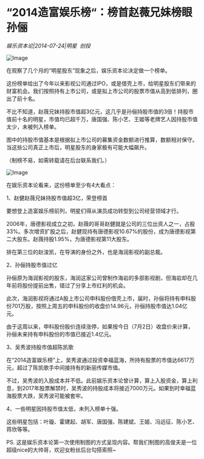 # “2014造富娱乐榜“：榜首赵薇兄妹榜眼孙俪

*娱乐资本论|2014-07-24|明星 
                                                创投*

![Image](http://static.ylzbl.com/uploads/ueditor/php/upload/image/20180308/1520489668256496.jpeg)

在观察了几个月的“明星股东”现象之后，娱乐资本论决定做一个榜单。

这份榜单给出了今年以来影视公司通过IPO，或是借壳上市，给明星股东们带来的财富机会。我们按照持有上市公司，或是拟上市公司的股票市值从高到低排列，圈出了前十名。

不比不知道，赵薇兄妹持股市值超3亿元，这几乎是孙俪持股市值的3倍！持股市值前十名的明星，市值均已超千万，唐国强、陈小艺、王姬等老牌艺人因持股市值太少，未被列入榜单。

图中的持股市值基本是根据拟上市公司的募集资金数额进行推算，数额相对保守。当这些公司真正上市后，明星股东的身家极有可能大幅飙升。

（制榜不易，如需转载请在后台联系我们。）

![Image](http://p3.pstatp.com/large/6c320004500cabd2c8ed)

在娱乐资本论看来，这份榜单至少有4大看点：

1、赵健赵薇兄妹持股市值超3亿，荣登榜首

要想登上造富娱乐榜前列，明星们得从演员成功转型到公司经营领域才行。

2006年，唐德影视成立之初，赵薇的哥哥赵健就是公司的三位出资人之一，占股33%。多次增资扩股之后，赵健现持有唐德影视10.67%的股份，成为唐德影视第二大股东。赵薇持股1.95%，为唐德影视第11大股东。

排在第三位的赵浚凯，在导演的身份之外，也是海润影视的副总裁。

2、孙俪持股市值过亿

孙俪原为海润影视的股东，海润这家公司曾制作海岩的多部影视剧，但海岩却在几年前将股份提前出售，错过了分享上市红利的机会。

此次，海润影视将通过A股上市公司申科股份借壳上市，届时，孙俪将持有申科股份701万股，按照上周五的申科股份的收盘价14.96元，孙俪持股市值达1.04亿元。

由于这周以来，申科股份股价连续涨停，如果按今日（7月2日）收盘价来计算，孙俪未来持有申科股份的市值已接近1.4亿元。

3、吴秀波持股市值超陈凯歌

在“2014造富娱乐榜”上，吴秀波通过投资幸福蓝海，所持有股票的市值达6617万元，超过了陈凯歌手中间接持有的新丽传媒市值。

不过，吴秀波的入股成本并不低。此前娱乐资本论曾计算，算上入股资金，算上利息，到2017年股票解禁时，吴秀波的持股成本将接近7000万元。如果到时幸福蓝海股票大跌，吴秀波可能被套牢。

4、一些明星因持股市值太低，未列入榜单十强。

这些明星包括：叶璇、霍建起、胡军、唐国强、陈建斌、王姬、冯远征、陈小艺、蒋欣等等。

PS. 这是娱乐资本论第一次使用制图的方式呈现内容。帮我们制图的高俊夫是一位超级nice的大帅哥，欢迎女粉丝后台勾搭索照~

